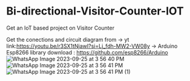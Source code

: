 # Bi-directional-Visitor-Counter-IOT
Get an IoT based project on Visitor Counter

Get the conections and circuit diagram from
-> yt link:https://youtu.be/r3SX1tNjawI?si=Lj_fdh-MW2-VW08y
-> Arduino Esp8266 library download : https://github.com/esp8266/Arduino
![WhatsApp Image 2023-09-25 at 3 56 40 PM](https://github.com/Varunkumar0610/Bi-directional-Visitor-Counter-IOT/assets/145918067/da39361d-1b69-4059-9b45-0ce8c1b4c540)
![WhatsApp Image 2023-09-25 at 3 56 41 PM](https://github.com/Varunkumar0610/Bi-directional-Visitor-Counter-IOT/assets/145918067/7fee13fb-319f-4a55-8192-82e6ce9840ef)
![WhatsApp Image 2023-09-25 at 3 56 41 PM (1)](https://github.com/Varunkumar0610/Bi-directional-Visitor-Counter-IOT/assets/145918067/692c070c-1744-45aa-9d04-9ca3f2df1b19)
